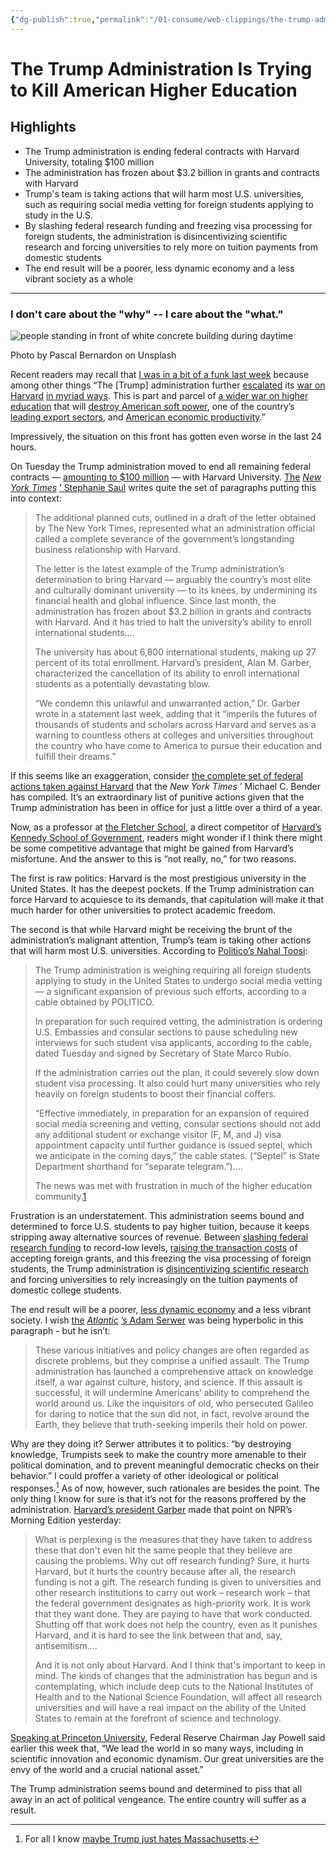 ```yaml
---
{"dg-publish":true,"permalink":"/01-consume/web-clippings/the-trump-administration-is-trying-to-kill-american-higher-education/","title":"The Trump Administration Is Trying to Kill American Higher Education","tags":["higher-ed","trump"]}
---
```


# The Trump Administration Is Trying to Kill American Higher Education
## Highlights
- The Trump administration is ending federal contracts with Harvard University, totaling $100 million
- The administration has frozen about $3.2 billion in grants and contracts with Harvard
- Trump's team is taking actions that will harm most U.S. universities, such as requiring social media vetting for foreign students applying to study in the U.S.
- By slashing federal research funding and freezing visa processing for foreign students, the administration is disincentivizing scientific research and forcing universities to rely more on tuition payments from domestic students
- The end result will be a poorer, less dynamic economy and a less vibrant society as a whole


---
### I don't care about the "why" -- I care about the "what."

![people standing in front of white concrete building during daytime](https://images.unsplash.com/photo-1579862325998-44e49ab74138?crop=entropy&cs=tinysrgb&fit=max&fm=jpg&ixid=M3wzMDAzMzh8MHwxfHNlYXJjaHw2fHxoYXJ2YXJkfGVufDB8fHx8MTc0ODM2OTYyMHww&ixlib=rb-4.1.0&q=80&w=1080)

Photo by Pascal Bernardon on Unsplash

Recent readers may recall that [I was in a bit of a funk last week](https://danieldrezner.substack.com/p/the-end-of-a-hard-week) because among other things “The \[Trump\] administration further [escalated](https://www.nytimes.com/2025/05/22/us/politics/trump-harvard-international-students.html) its [war on Harvard](https://www.nytimes.com/2025/05/22/us/politics/harvard-university-trump.html?smid=tw-share) [in myriad ways](https://www.nytimes.com/2025/05/19/us/politics/false-claims-act-dei-harvard.html?smtyp=cur&smid=bsky-nytimes). This is part and parcel of [a wider war on higher education](https://www.axios.com/2025/05/22/harvard-warning-universities-noem-dhs) that will [destroy American soft power](https://danieldrezner.substack.com/p/american-soft-power-rip), one of the country’s [leading export sectors](https://economist.com/science-and-technology/2025/05/21/america-is-in-danger-of-experiencing-an-academic-brain-drain), and [American economic productivity](https://www.forbes.com/sites/johndrake/2025/05/19/trumps-nih-and-nsf-cuts-could-cost-the-us-economy-10-billion-annually/).”

Impressively, the situation on this front has gotten even worse in the last 24 hours.

On Tuesday the Trump administration moved to end all remaining federal contracts — [amounting to $100 million](https://apnews.com/article/trump-harvard-federal-contracts-51d2d2618e1f0f5de39cb649644e1dae) — with Harvard University. [The](https://www.nytimes.com/2025/05/27/us/harvard-trump-federal-funds.html) *[New York Times](https://www.nytimes.com/2025/05/27/us/harvard-trump-federal-funds.html)* [’ Stephanie Saul](https://www.nytimes.com/2025/05/27/us/harvard-trump-federal-funds.html) writes quite the set of paragraphs putting this into context:

> The additional planned cuts, outlined in a draft of the letter obtained by The New York Times, represented what an administration official called a complete severance of the government’s longstanding business relationship with Harvard.
> 
> The letter is the latest example of the Trump administration’s determination to bring Harvard — arguably the country’s most elite and culturally dominant university — to its knees, by undermining its financial health and global influence. Since last month, the administration has frozen about $3.2 billion in grants and contracts with Harvard. And it has tried to halt the university’s ability to enroll international students….
> 
> The university has about 6,800 international students, making up 27 percent of its total enrollment. Harvard’s president, Alan M. Garber, characterized the cancellation of its ability to enroll international students as a potentially devastating blow.
> 
> “We condemn this unlawful and unwarranted action,” Dr. Garber wrote in a statement last week, adding that it “imperils the futures of thousands of students and scholars across Harvard and serves as a warning to countless others at colleges and universities throughout the country who have come to America to pursue their education and fulfill their dreams.”

If this seems like an exaggeration, consider [the complete set of federal actions taken against Harvard](https://www.nytimes.com/2025/05/22/us/politics/harvard-university-trump.html) that the *New York Times* ’ Michael C. Bender has compiled. It’s an extraordinary list of punitive actions given that the Trump administration has been in office for just a little over a third of a year.

Now, as a professor at [the Fletcher School](https://fletcher.tufts.edu/), a direct competitor of [Harvard’s Kennedy School of Government](https://www.hks.harvard.edu/), readers might wonder if I think there might be some competitive advantage that might be gained from Harvard’s misfortune. And the answer to this is “not really, no,” for two reasons.

The first is raw politics: Harvard is the most prestigious university in the United States. It has the deepest pockets. If the Trump administration can force Harvard to acquiesce to its demands, that capitulation will make it that much harder for other universities to protect academic freedom.

The second is that while Harvard might be receiving the brunt of the administration’s malignant attention, Trump’s team is taking other actions that will harm most U.S. universities. According to [Politico’s Nahal Toosi](https://www.politico.com/news/2025/05/27/trump-team-orders-stop-to-new-student-visa-interviews-as-it-weighs-expanding-social-media-vetting-00370501):

> The Trump administration is weighing requiring all foreign students applying to study in the United States to undergo social media vetting — a significant expansion of previous such efforts, according to a cable obtained by POLITICO.
> 
> In preparation for such required vetting, the administration is ordering U.S. Embassies and consular sections to pause scheduling new interviews for such student visa applicants, according to the cable, dated Tuesday and signed by Secretary of State Marco Rubio.
> 
> If the administration carries out the plan, it could severely slow down student visa processing. It also could hurt many universities who rely heavily on foreign students to boost their financial coffers.
> 
> “Effective immediately, in preparation for an expansion of required social media screening and vetting, consular sections should not add any additional student or exchange visitor (F, M, and J) visa appointment capacity until further guidance is issued septel, which we anticipate in the coming days,” the cable states. (“Septel” is State Department shorthand for “separate telegram.”)….
> 
> The news was met with frustration in much of the higher education community.[1](https://danieldrezner.substack.com/p/the-trump-administration-is-trying#footnote-1-164575435)

Frustration is an understatement. This administration seems bound and determined to force U.S. students to pay higher tuition, because it keeps stripping away alternative sources of revenue. Between [slashing federal research funding](https://www.nytimes.com/interactive/2025/05/22/upshot/nsf-grants-trump-cuts.html?smid=bs-share) to record-low levels, [raising the transaction costs](https://www.politico.com/news/2025/04/23/trump-executive-order-college-foreign-funding-00306463) of accepting foreign grants, and this freezing the visa processing of foreign students, the Trump administration is [disincentivizing scientific research](https://www.bostonglobe.com/2025/05/27/metro/trump-administration-harvard-nih/) and forcing universities to rely increasingly on the tuition payments of domestic college students.

The end result will be a poorer, [less dynamic economy](https://www.nafsa.org/policy-and-advocacy/policy-resources/nafsa-international-student-economic-value-tool-v2#main-content) and a less vibrant society. I wish [the](https://www.theatlantic.com/ideas/archive/2025/05/trump-defund-schools-research-republicans/682742/?gift=Je3D9AQS-C17lUTOnl2W8DWsF0Ye4dzmUZWM5fDSO2g&utm_source=copy-link&utm_medium=social&utm_campaign=share) *[Atlantic](https://www.theatlantic.com/ideas/archive/2025/05/trump-defund-schools-research-republicans/682742/?gift=Je3D9AQS-C17lUTOnl2W8DWsF0Ye4dzmUZWM5fDSO2g&utm_source=copy-link&utm_medium=social&utm_campaign=share)* [’s Adam Serwer](https://www.theatlantic.com/ideas/archive/2025/05/trump-defund-schools-research-republicans/682742/?gift=Je3D9AQS-C17lUTOnl2W8DWsF0Ye4dzmUZWM5fDSO2g&utm_source=copy-link&utm_medium=social&utm_campaign=share) was being hyperbolic in this paragraph - but he isn’t:

> These various initiatives and policy changes are often regarded as discrete problems, but they comprise a unified assault. The Trump administration has launched a comprehensive attack on knowledge itself, a war against culture, history, and science. If this assault is successful, it will undermine Americans’ ability to comprehend the world around us. Like the inquisitors of old, who persecuted Galileo for daring to notice that the sun did not, in fact, revolve around the Earth, they believe that truth-seeking imperils their hold on power.

Why are they doing it? Serwer attributes it to politics: “by destroying knowledge, Trumpists seek to make the country more amenable to their political domination, and to prevent meaningful democratic checks on their behavior.” I could proffer a variety of other ideological or political responses.[^1] As of now, however, such rationales are besides the point. The only thing I know for sure is that it’s not for the reasons proffered by the administration. [Harvard’s president Garber](https://www.npr.org/2025/05/27/nx-s1-5409576/trump-harvard-lawsuit-funding-international-students) made that point on NPR’s Morning Edition yesterday:

> What is perplexing is the measures that they have taken to address these that don't even hit the same people that they believe are causing the problems. Why cut off research funding? Sure, it hurts Harvard, but it hurts the country because after all, the research funding is not a gift. The research funding is given to universities and other research institutions to carry out work – research work – that the federal government designates as high-priority work. It is work that they want done. They are paying to have that work conducted. Shutting off that work does not help the country, even as it punishes Harvard, and it is hard to see the link between that and, say, antisemitism….
> 
> And it is not only about Harvard. And I think that's important to keep in mind. The kinds of changes that the administration has begun and is contemplating, which include deep cuts to the National Institutes of Health and to the National Science Foundation, will affect all research universities and will have a real impact on the ability of the United States to remain at the forefront of science and technology.

[Speaking at Princeton University](https://www.federalreserve.gov/newsevents/speech/powell20250525a.htm), Federal Reserve Chairman Jay Powell said earlier this week that, “We lead the world in so many ways, including in scientific innovation and economic dynamism. Our great universities are the envy of the world and a crucial national asset.”

The Trump administration seems bound and determined to piss that all away in an act of political vengeance. The entire country will suffer as a result.

[^1]: For all I know [maybe Trump just hates Massachusetts](https://www.bostonglobe.com/2025/05/27/magazine/donald-trump-vs-massachusetts/).



